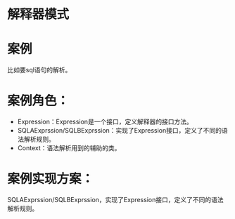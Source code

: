 # 解释器模式

# 案例

比如要sql语句的解析。

# 案例角色：

- Expression：Expression是一个接口，定义解释器的接口方法。
- SQLAExprssion/SQLBExprssion：实现了Expression接口，定义了不同的语法解析规则。
- Context：语法解析用到的辅助的类。

# 案例实现方案：

SQLAExprssion/SQLBExprssion，实现了Expression接口，定义了不同的语法解析规则。
